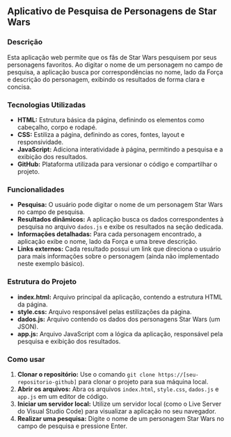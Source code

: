 ## **Aplicativo de Pesquisa de Personagens de Star Wars**

### **Descrição**

Esta aplicação web permite que os fãs de Star Wars pesquisem por seus personagens favoritos. Ao digitar o nome de um personagem no campo de pesquisa, a aplicação busca por correspondências no nome, lado da Força e descrição do personagem, exibindo os resultados de forma clara e concisa.

### **Tecnologias Utilizadas**

* **HTML:** Estrutura básica da página, definindo os elementos como cabeçalho, corpo e rodapé.
* **CSS:** Estiliza a página, definindo as cores, fontes, layout e responsividade.
* **JavaScript:** Adiciona interatividade à página, permitindo a pesquisa e a exibição dos resultados.
* **GitHub:** Plataforma utilizada para versionar o código e compartilhar o projeto.

### **Funcionalidades**

* **Pesquisa:** O usuário pode digitar o nome de um personagem Star Wars no campo de pesquisa.
* **Resultados dinâmicos:** A aplicação busca os dados correspondentes à pesquisa no arquivo `dados.js` e exibe os resultados na seção dedicada.
* **Informações detalhadas:** Para cada personagem encontrado, a aplicação exibe o nome, lado da Força e uma breve descrição.
* **Links externos:** Cada resultado possui um link que direciona o usuário para mais informações sobre o personagem (ainda não implementado neste exemplo básico).

### **Estrutura do Projeto**

* **index.html:** Arquivo principal da aplicação, contendo a estrutura HTML da página.
* **style.css:** Arquivo responsável pelas estilizações da página.
* **dados.js:** Arquivo contendo os dados dos personagens Star Wars (um JSON).
* **app.js:** Arquivo JavaScript com a lógica da aplicação, responsável pela pesquisa e exibição dos resultados.

### **Como usar**

1. **Clonar o repositório:** Use o comando `git clone https://[seu-repositorio-github]` para clonar o projeto para sua máquina local.
2. **Abrir os arquivos:** Abra os arquivos `index.html`, `style.css`, `dados.js` e `app.js` em um editor de código.
3. **Iniciar um servidor local:** Utilize um servidor local (como o Live Server do Visual Studio Code) para visualizar a aplicação no seu navegador.
4. **Realizar uma pesquisa:** Digite o nome de um personagem Star Wars no campo de pesquisa e pressione Enter.


